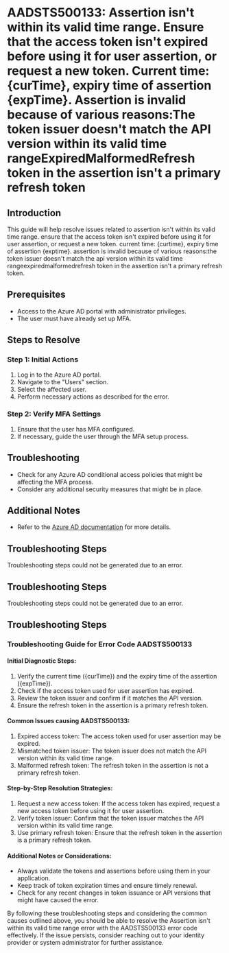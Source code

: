 # AADSTS500133: Assertion isn't within its valid time range. Ensure that the access token isn't expired before using it for user assertion, or request a new token. Current time: {curTime}, expiry time of assertion {expTime}. Assertion is invalid because of various reasons:The token issuer doesn't match the API version within its valid time rangeExpiredMalformedRefresh token in the assertion isn't a primary refresh token

## Introduction
This guide will help resolve issues related to assertion isn't within its valid time range. ensure that the access token isn't expired before using it for user assertion, or request a new token. current time: {curtime}, expiry time of assertion {exptime}. assertion is invalid because of various reasons:the token issuer doesn't match the api version within its valid time rangeexpiredmalformedrefresh token in the assertion isn't a primary refresh token.

## Prerequisites
- Access to the Azure AD portal with administrator privileges.
- The user must have already set up MFA.

## Steps to Resolve

### Step 1: Initial Actions
1. Log in to the Azure AD portal.
2. Navigate to the "Users" section.
3. Select the affected user.
4. Perform necessary actions as described for the error.

### Step 2: Verify MFA Settings
1. Ensure that the user has MFA configured.
2. If necessary, guide the user through the MFA setup process.

## Troubleshooting
- Check for any Azure AD conditional access policies that might be affecting the MFA process.
- Consider any additional security measures that might be in place.

## Additional Notes
- Refer to the [Azure AD documentation](https://learn.microsoft.com/en-us/azure/active-directory/) for more details.


## Troubleshooting Steps
Troubleshooting steps could not be generated due to an error.

## Troubleshooting Steps
Troubleshooting steps could not be generated due to an error.

## Troubleshooting Steps
### Troubleshooting Guide for Error Code AADSTS500133

#### Initial Diagnostic Steps:
1. Verify the current time ({curTime}) and the expiry time of the assertion ({expTime}).
2. Check if the access token used for user assertion has expired.
3. Review the token issuer and confirm if it matches the API version.
4. Ensure the refresh token in the assertion is a primary refresh token.

#### Common Issues causing AADSTS500133:
1. Expired access token: The access token used for user assertion may be expired.
2. Mismatched token issuer: The token issuer does not match the API version within its valid time range.
3. Malformed refresh token: The refresh token in the assertion is not a primary refresh token.

#### Step-by-Step Resolution Strategies:
1. Request a new access token: If the access token has expired, request a new access token before using it for user assertion.
2. Verify token issuer: Confirm that the token issuer matches the API version within its valid time range.
3. Use primary refresh token: Ensure that the refresh token in the assertion is a primary refresh token.

#### Additional Notes or Considerations:
- Always validate the tokens and assertions before using them in your application.
- Keep track of token expiration times and ensure timely renewal.
- Check for any recent changes in token issuance or API versions that might have caused the error.

By following these troubleshooting steps and considering the common causes outlined above, you should be able to resolve the Assertion isn't within its valid time range error with the AADSTS500133 error code effectively. If the issue persists, consider reaching out to your identity provider or system administrator for further assistance.